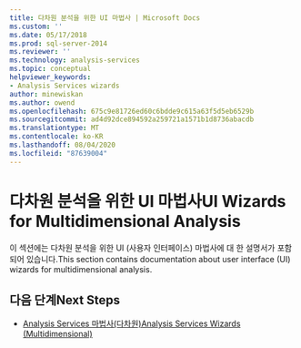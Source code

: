 ```yaml
---
title: 다차원 분석을 위한 UI 마법사 | Microsoft Docs
ms.custom: ''
ms.date: 05/17/2018
ms.prod: sql-server-2014
ms.reviewer: ''
ms.technology: analysis-services
ms.topic: conceptual
helpviewer_keywords:
- Analysis Services wizards
author: minewiskan
ms.author: owend
ms.openlocfilehash: 675c9e81726ed60c6bdde9c615a63f5d5eb6529b
ms.sourcegitcommit: ad4d92dce894592a259721a1571b1d8736abacdb
ms.translationtype: MT
ms.contentlocale: ko-KR
ms.lasthandoff: 08/04/2020
ms.locfileid: "87639004"
---
```

# <a name="ui-wizards-for-multidimensional-analysis"></a><span data-ttu-id="fe7a3-102">다차원 분석을 위한 UI 마법사</span><span class="sxs-lookup"><span data-stu-id="fe7a3-102">UI Wizards for Multidimensional Analysis</span></span>

<span data-ttu-id="fe7a3-103">이 섹션에는 다차원 분석을 위한 UI (사용자 인터페이스) 마법사에 대 한 설명서가 포함 되어 있습니다.</span><span class="sxs-lookup"><span data-stu-id="fe7a3-103">This section contains documentation about user interface (UI) wizards for multidimensional analysis.</span></span>

## <a name="next-steps"></a><span data-ttu-id="fe7a3-104">다음 단계</span><span class="sxs-lookup"><span data-stu-id="fe7a3-104">Next Steps</span></span>

- [<span data-ttu-id="fe7a3-105">Analysis Services 마법사(다차원)</span><span class="sxs-lookup"><span data-stu-id="fe7a3-105">Analysis Services Wizards (Multidimensional)</span></span>](../analysis-services-wizards-multidimensional-data.md)

